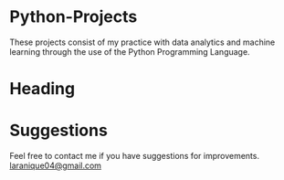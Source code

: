 # Python-Projects
These projects consist of my practice with data analytics and machine learning through the use of the Python Programming Language. 

# Heading

# Suggestions
Feel free to contact me if you have suggestions for improvements.
laranique04@gmail.com 
